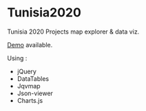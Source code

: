 # Tunisia2020

Tunisia 2020 Projects map explorer & data viz.

[Demo](www.hbyconsultancy.com/tunisia2020/) available.


Using :
* jQuery
* DataTables
* Jqvmap
* Json-viewer
* Charts.js